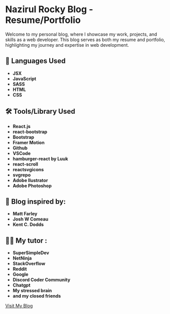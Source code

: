 # Nazirul Rocky Blog - Resume/Portfolio

Welcome to my personal blog, where I showcase my work, projects, and skills as a web developer. This blog serves as both my resume and portfolio, highlighting my journey and expertise in web development.

## 🚀 Languages Used
- **JSX**
- **JavaScript**
- **SASS**
- **HTML**
- **CSS**

## 🛠 Tools/Library Used
- **React.js**
- **react-bootstrap**
- **Bootstrap**
- **Framer Motion**
- **Github**
- **VSCode**
- **hamburger-react by Luuk**
- **react-scroll**
- **reactsvgicons**
- **svgrepo**
- **Adobe Ilustrator**
- **Adobe Photoshop**

## 🙌 Blog inspired by: 
- **Matt Farley**
- **Josh W Comeau**
- **Kent C. Dodds**

## 🧑‍🏫 My tutor :
- **SuperSimpleDev**
- **NetNinja**
- **StackOverflow**
- **Reddit**
- **Google**
- **Discord Coder Community**
- **Chatgpt**
- **My stressed brain**
- **and my closed friends**

[Visit My Blog](https://ongoing(will-update-soon).com)